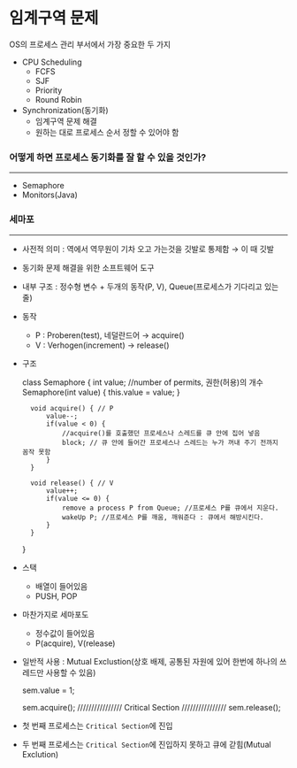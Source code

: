 # 임계구역 문제

OS의 프로세스 관리 부서에서 가장 중요한 두 가지

- CPU Scheduling
    - FCFS
    - SJF
    - Priority
    - Round Robin
- Synchronization(동기화)
    - 임계구역 문제 해결
    - 원하는 대로 프로세스 순서 정할 수 있어야 함

### 어떻게 하면 프로세스 동기화를 잘 할 수 있을 것인가?

---

- Semaphore
- Monitors(Java)

### 세마포

---

- 사전적 의미 : 역에서 역무원이 기차 오고 가는것을 깃발로 통제함 → 이 때 깃발
- 동기화 문제 해결을 위한 소프트웨어 도구
- 내부 구조 : 정수형 변수 + 두개의 동작(P, V), Queue(프로세스가 기다리고 있는 줄)
- 동작
    - P : Proberen(test), 네덜란드어 → acquire()
    - V : Verhogen(increment) → release()
- 구조

    class Semaphore {
    	int value; //number of permits, 권한(허용)의 개수
    	Semaphore(int value) {
    		this.value = value;
    	}
    
    	void acquire() { // P
    		value--;
    		if(value < 0) {
    			//acquire()를 호출했던 프로세스나 스레드를 큐 안에 집어 넣음
    			block; // 큐 안에 들어간 프로세스나 스레드는 누가 꺼내 주기 전까지 꼼작 못함
    		}
    	}
    
    	void release() { // V
    		value++;
    		if(value <= 0) {
    			remove a process P from Queue; //프로세스 P를 큐에서 지운다.
    			wakeUp P; //프로세스 P를 깨움, 깨워준다 : 큐에서 해방시킨다.
    		}
    	}
    }

- 스택
    - 배열이 들어있음
    - PUSH, POP
- 마찬가지로 세마포도
    - 정수값이 들어있음
    - P(acquire), V(release)

- 일반적 사용 : Mutual Exclustion(상호 배제, 공통된 자원에 있어 한번에 하나의 쓰레드만 사용할 수 있음)

    sem.value = 1;
    
    sem.acquire();
    ////////////////
    Critical Section
    ////////////////
    sem.release();

- 첫 번째 프로세스는 `Critical Section`에 진입
- 두 번째 프로세스는 `Critical Section`에 진입하지 못하고 큐에 갇힘(Mutual Exclution)